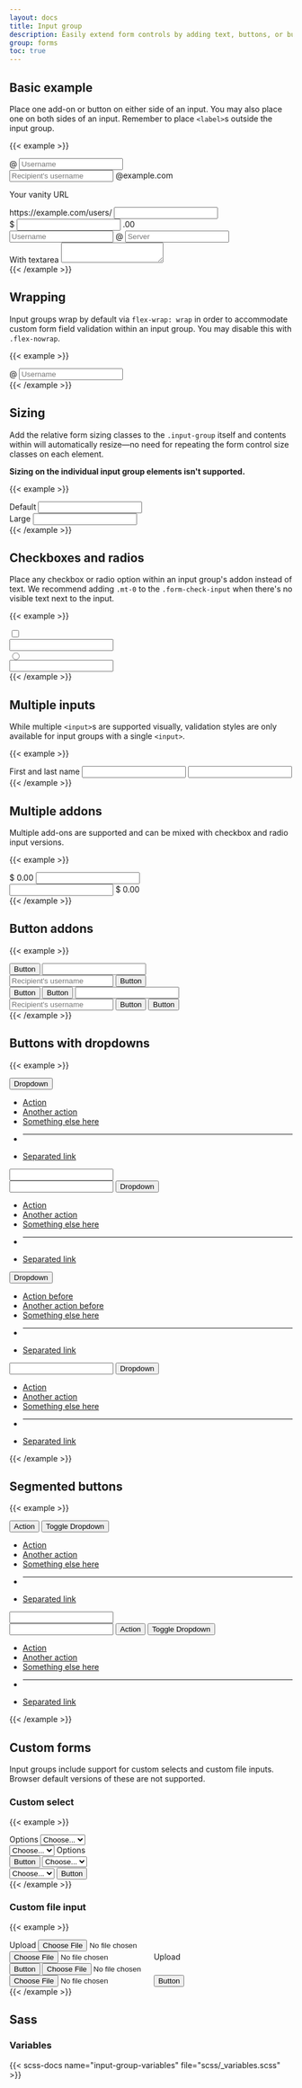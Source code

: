 ```yaml
---
layout: docs
title: Input group
description: Easily extend form controls by adding text, buttons, or button groups on either side of textual inputs, custom selects, and custom file inputs.
group: forms
toc: true
---
```


## Basic example

Place one add-on or button on either side of an input. You may also place one on both sides of an input. Remember to place `<label>`s outside the input group.

{{< example >}}
<div class="input-group mb-3">
  <span class="input-group-text" id="basic-addon1">@</span>
  <input type="text" class="form-control" placeholder="Username" aria-label="Username" aria-describedby="basic-addon1">
</div>

<div class="input-group mb-3">
  <input type="text" class="form-control" placeholder="Recipient's username" aria-label="Recipient's username" aria-describedby="basic-addon2">
  <span class="input-group-text" id="basic-addon2">@example.com</span>
</div>

<label for="basic-url" class="form-label">Your vanity URL</label>
<div class="input-group mb-3">
  <span class="input-group-text" id="basic-addon3">https://example.com/users/</span>
  <input type="text" class="form-control" id="basic-url" aria-describedby="basic-addon3">
</div>

<div class="input-group mb-3">
  <span class="input-group-text">$</span>
  <input type="text" class="form-control" aria-label="Amount (to the nearest dollar)">
  <span class="input-group-text">.00</span>
</div>

<div class="input-group mb-3">
  <input type="text" class="form-control" placeholder="Username" aria-label="Username">
  <span class="input-group-text">@</span>
  <input type="text" class="form-control" placeholder="Server" aria-label="Server">
</div>

<div class="input-group">
  <label for="textarea" class="input-group-text">With textarea</label>
  <textarea class="form-control" id="textarea"></textarea>
</div>
{{< /example >}}

## Wrapping

Input groups wrap by default via `flex-wrap: wrap` in order to accommodate custom form field validation within an input group. You may disable this with `.flex-nowrap`.

{{< example >}}
<div class="input-group flex-nowrap">
  <span class="input-group-text" id="addon-wrapping">@</span>
  <input type="text" class="form-control" placeholder="Username" aria-label="Username" aria-describedby="addon-wrapping">
</div>
{{< /example >}}

## Sizing

Add the relative form sizing classes to the `.input-group` itself and contents within will automatically resize—no need for repeating the form control size classes on each element.

**Sizing on the individual input group elements isn't supported.**

<!-- Boosted mod: no .input-group-sm -->
{{< example >}}
<div class="input-group mb-3">
  <span class="input-group-text" id="inputGroup-sizing-default">Default</span>
  <input type="text" class="form-control" aria-label="Sizing example input" aria-describedby="inputGroup-sizing-default">
</div>

<div class="input-group input-group-lg">
  <span class="input-group-text" id="inputGroup-sizing-lg">Large</span>
  <input type="text" class="form-control" aria-label="Sizing example input" aria-describedby="inputGroup-sizing-lg">
</div>
{{< /example >}}

## Checkboxes and radios

Place any checkbox or radio option within an input group's addon instead of text. We recommend adding `.mt-0` to the `.form-check-input` when there's no visible text next to the input.

{{< example >}}
<div class="input-group mb-3">
  <div class="input-group-text">
    <input class="form-check-input mt-0" type="checkbox" value="" aria-label="Checkbox for following text input">
  </div>
  <input type="text" class="form-control" aria-label="Text input with checkbox">
</div>

<div class="input-group">
  <div class="input-group-text">
    <input class="form-check-input mt-0" type="radio" value="" aria-label="Radio button for following text input">
  </div>
  <input type="text" class="form-control" aria-label="Text input with radio button">
</div>
{{< /example >}}

## Multiple inputs

While multiple `<input>`s are supported visually, validation styles are only available for input groups with a single `<input>`.

{{< example >}}
<div class="input-group">
  <span class="input-group-text">First and last name</span>
  <input type="text" aria-label="First name" class="form-control">
  <input type="text" aria-label="Last name" class="form-control">
</div>
{{< /example >}}

## Multiple addons

Multiple add-ons are supported and can be mixed with checkbox and radio input versions.

{{< example >}}
<div class="input-group mb-3">
  <span class="input-group-text">$</span>
  <span class="input-group-text">0.00</span>
  <input type="text" class="form-control" aria-label="Dollar amount (with dot and two decimal places)">
</div>

<div class="input-group">
  <input type="text" class="form-control" aria-label="Dollar amount (with dot and two decimal places)">
  <span class="input-group-text">$</span>
  <span class="input-group-text">0.00</span>
</div>
{{< /example >}}

## Button addons

{{< example >}}
<div class="input-group mb-3">
  <button class="btn btn-secondary" type="button" id="button-addon1">Button</button>
  <input type="text" class="form-control" placeholder="" aria-label="Example text with button addon" aria-describedby="button-addon1">
</div>

<div class="input-group mb-3">
  <input type="text" class="form-control" placeholder="Recipient's username" aria-label="Recipient's username" aria-describedby="button-addon2">
  <button class="btn btn-secondary" type="button" id="button-addon2">Button</button>
</div>

<div class="input-group mb-3">
  <button class="btn btn-secondary" type="button">Button</button>
  <button class="btn btn-secondary" type="button">Button</button>
  <input type="text" class="form-control" placeholder="" aria-label="Example text with two button addons">
</div>

<div class="input-group">
  <input type="text" class="form-control" placeholder="Recipient's username" aria-label="Recipient's username with two button addons">
  <button class="btn btn-secondary" type="button">Button</button>
  <button class="btn btn-secondary" type="button">Button</button>
</div>
{{< /example >}}

## Buttons with dropdowns

{{< example >}}
<div class="input-group mb-3">
  <button class="btn btn-secondary dropdown-toggle" type="button" data-bs-toggle="dropdown" aria-expanded="false">Dropdown</button>
  <ul class="dropdown-menu">
    <li><a class="dropdown-item" href="#">Action</a></li>
    <li><a class="dropdown-item" href="#">Another action</a></li>
    <li><a class="dropdown-item" href="#">Something else here</a></li>
    <li><hr class="dropdown-divider"></li>
    <li><a class="dropdown-item" href="#">Separated link</a></li>
  </ul>
  <input type="text" class="form-control" aria-label="Text input with dropdown button">
</div>

<div class="input-group mb-3">
  <input type="text" class="form-control" aria-label="Text input with dropdown button">
  <button class="btn btn-secondary dropdown-toggle" type="button" data-bs-toggle="dropdown" aria-expanded="false">Dropdown</button>
  <ul class="dropdown-menu dropdown-menu-end">
    <li><a class="dropdown-item" href="#">Action</a></li>
    <li><a class="dropdown-item" href="#">Another action</a></li>
    <li><a class="dropdown-item" href="#">Something else here</a></li>
    <li><hr class="dropdown-divider"></li>
    <li><a class="dropdown-item" href="#">Separated link</a></li>
  </ul>
</div>

<div class="input-group">
  <button class="btn btn-secondary dropdown-toggle" type="button" data-bs-toggle="dropdown" aria-expanded="false">Dropdown</button>
  <ul class="dropdown-menu">
    <li><a class="dropdown-item" href="#">Action before</a></li>
    <li><a class="dropdown-item" href="#">Another action before</a></li>
    <li><a class="dropdown-item" href="#">Something else here</a></li>
    <li><hr class="dropdown-divider"></li>
    <li><a class="dropdown-item" href="#">Separated link</a></li>
  </ul>
  <input type="text" class="form-control" aria-label="Text input with 2 dropdown buttons">
  <button class="btn btn-secondary dropdown-toggle" type="button" data-bs-toggle="dropdown" aria-expanded="false">Dropdown</button>
  <ul class="dropdown-menu dropdown-menu-end">
    <li><a class="dropdown-item" href="#">Action</a></li>
    <li><a class="dropdown-item" href="#">Another action</a></li>
    <li><a class="dropdown-item" href="#">Something else here</a></li>
    <li><hr class="dropdown-divider"></li>
    <li><a class="dropdown-item" href="#">Separated link</a></li>
  </ul>
</div>
{{< /example >}}

## Segmented buttons

{{< example >}}
<div class="input-group mb-3">
  <button type="button" class="btn btn-secondary">Action</button>
  <button type="button" class="btn btn-secondary dropdown-toggle dropdown-toggle-split" data-bs-toggle="dropdown" aria-expanded="false">
    <span class="visually-hidden">Toggle Dropdown</span>
  </button>
  <ul class="dropdown-menu">
    <li><a class="dropdown-item" href="#">Action</a></li>
    <li><a class="dropdown-item" href="#">Another action</a></li>
    <li><a class="dropdown-item" href="#">Something else here</a></li>
    <li><hr class="dropdown-divider"></li>
    <li><a class="dropdown-item" href="#">Separated link</a></li>
  </ul>
  <input type="text" class="form-control" aria-label="Text input with segmented dropdown button">
</div>

<div class="input-group">
  <input type="text" class="form-control" aria-label="Text input with segmented dropdown button">
  <button type="button" class="btn btn-secondary">Action</button>
  <button type="button" class="btn btn-secondary dropdown-toggle dropdown-toggle-split" data-bs-toggle="dropdown" aria-expanded="false">
    <span class="visually-hidden">Toggle Dropdown</span>
  </button>
  <ul class="dropdown-menu dropdown-menu-end">
    <li><a class="dropdown-item" href="#">Action</a></li>
    <li><a class="dropdown-item" href="#">Another action</a></li>
    <li><a class="dropdown-item" href="#">Something else here</a></li>
    <li><hr class="dropdown-divider"></li>
    <li><a class="dropdown-item" href="#">Separated link</a></li>
  </ul>
</div>
{{< /example >}}

## Custom forms

Input groups include support for custom selects and custom file inputs. Browser default versions of these are not supported.

### Custom select

{{< example >}}
<div class="input-group mb-3">
  <label class="input-group-text" for="inputGroupSelect01">Options</label>
  <select class="form-select" id="inputGroupSelect01">
    <option selected>Choose...</option>
    <option value="1">One</option>
    <option value="2">Two</option>
    <option value="3">Three</option>
  </select>
</div>

<div class="input-group mb-3">
  <select class="form-select" id="inputGroupSelect02">
    <option selected>Choose...</option>
    <option value="1">One</option>
    <option value="2">Two</option>
    <option value="3">Three</option>
  </select>
  <label class="input-group-text" for="inputGroupSelect02">Options</label>
</div>

<div class="input-group mb-3">
  <button class="btn btn-secondary" type="button">Button</button>
  <select class="form-select" id="inputGroupSelect03" aria-label="Example select with button addon">
    <option selected>Choose...</option>
    <option value="1">One</option>
    <option value="2">Two</option>
    <option value="3">Three</option>
  </select>
</div>

<div class="input-group">
  <select class="form-select" id="inputGroupSelect04" aria-label="Example select with button addon">
    <option selected>Choose...</option>
    <option value="1">One</option>
    <option value="2">Two</option>
    <option value="3">Three</option>
  </select>
  <button class="btn btn-secondary" type="button">Button</button>
</div>
{{< /example >}}

### Custom file input

{{< example >}}
<div class="input-group mb-3">
  <label for="inputGroupFile01" class="input-group-text">Upload</label>
  <input type="file" class="form-control" id="inputGroupFile01">
</div>

<div class="input-group mb-3">
  <input type="file" class="form-control" id="inputGroupFile02">
  <label for="inputGroupFile02" class="input-group-text">Upload</label>
</div>

<div class="input-group mb-3">
  <button class="btn btn-secondary" type="button" id="inputGroupFileAddon03">Button</button>
  <input type="file" class="form-control" id="inputGroupFile03" aria-describedby="inputGroupFileAddon03" aria-label="Upload">
</div>

<div class="input-group">
  <input type="file" class="form-control" id="inputGroupFile04" aria-describedby="inputGroupFileAddon04" aria-label="Upload">
  <button class="btn btn-secondary" type="button" id="inputGroupFileAddon04">Button</button>
</div>
{{< /example >}}

## Sass

### Variables

{{< scss-docs name="input-group-variables" file="scss/_variables.scss" >}}
